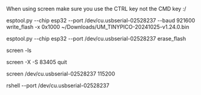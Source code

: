 When using screen make sure you use the CTRL key not the CMD key :/

esptool.py --chip esp32 --port /dev/cu.usbserial-02528237 --baud 921600 write_flash -x 0x1000 ~/Downloads/UM_TINYPICO-20241025-v1.24.0.bin

esptool.py --chip esp32 --port /dev/cu.usbserial-02528237 erase_flash

screen -ls

screen -X -S 83405 quit

screen /dev/cu.usbserial-02528237 115200

rshell --port /dev/cu.usbserial-02528237